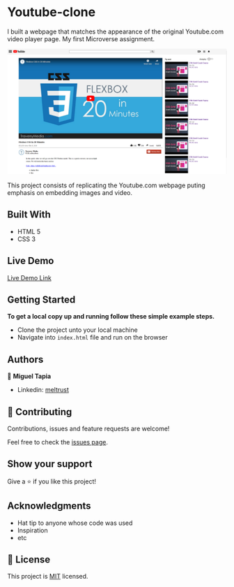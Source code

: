 # Youtube-clone
I built a webpage that matches the appearance of the original Youtube.com video player page.  My first Microverse assignment.

![screenshot](Project-screenshot.png)

This project consists of replicating the Youtube.com webpage puting emphasis on embedding images and video.

## Built With

- HTML 5
- CSS 3

## Live Demo

[Live Demo Link](https://meltrust.github.io/Youtube-clone/)

## Getting Started

**To get a local copy up and running follow these simple example steps.**

- Clone the project unto your local machine
- Navigate into `index.html` file and run on the browser

## Authors

👤 **Miguel Tapia**

- Linkedin: [meltrust](https://www.linkedin.com/in/meltrust/)

## 🤝 Contributing

Contributions, issues and feature requests are welcome!

Feel free to check the [issues page](issues/).

## Show your support

Give a ⭐️ if you like this project!

## Acknowledgments

- Hat tip to anyone whose code was used
- Inspiration
- etc

## 📝 License

This project is [MIT](lic.url) licensed.
